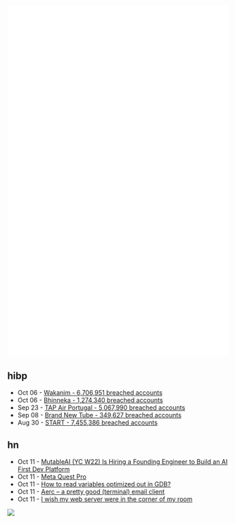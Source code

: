 ![Metrics](https://raw.githubusercontent.com/phixion/phixion/master/metrics.svg)

## hibp

<!--
for https://github.com/phixion/phixion/blob/main/.github/workflows/feeds.yml
-->
<!--START_SECTION:haveibeenpwnd-->
- Oct 06 - [Wakanim - 6,706,951 breached accounts](https://haveibeenpwned.com/PwnedWebsites#Wakanim)
- Oct 06 - [Bhinneka - 1,274,340 breached accounts](https://haveibeenpwned.com/PwnedWebsites#Bhinneka)
- Sep 23 - [TAP Air Portugal - 5,067,990 breached accounts](https://haveibeenpwned.com/PwnedWebsites#TAPAirPortugal)
- Sep 08 - [Brand New Tube - 349,627 breached accounts](https://haveibeenpwned.com/PwnedWebsites#BrandNewTube)
- Aug 30 - [START - 7,455,386 breached accounts](https://haveibeenpwned.com/PwnedWebsites#Start)
<!--END_SECTION:haveibeenpwnd-->

## hn

<!--
for https://github.com/phixion/phixion/blob/main/.github/workflows/feeds.yml
-->
<!--START_SECTION:hn-->
- Oct 11 - [MutableAI (YC W22) Is Hiring a Founding Engineer to Build an AI First Dev Platform](https://www.ycombinator.com/companies/mutableai/jobs/qnjnCR3-founding-full-stack-software-engineer)
- Oct 11 - [Meta Quest Pro](https://www.meta.com/quest/quest-pro/)
- Oct 11 - [How to read variables optimized out in GDB?](http://luajit.io:80/post/2022/gdb-black-magics/)
- Oct 11 - [Aerc – a pretty good (terminal) email client](https://aerc-mail.org/)
- Oct 11 - [I wish my web server were in the corner of my room](https://interconnected.org/home/2022/10/10/servers)
<!--END_SECTION:hn-->

<!--
for https://yhype.me
-->
![](https://hit.yhype.me/github/profile?user_id=13013670)
